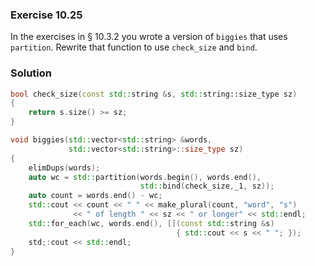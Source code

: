 ### Exercise 10.25

In the exercises in &sect; 10.3.2 you wrote a version of `biggies` that uses
`partition`. Rewrite that function to use `check_size` and `bind`.

### Solution

```cpp
bool check_size(const std::string &s, std::string::size_type sz)
{
    return s.size() >= sz;
}

void biggies(std::vector<std::string> &words,
             std::vector<std::string>::size_type sz)
{
    elimDups(words);
    auto wc = std::partition(words.begin(), words.end(), 
                             std::bind(check_size,_1, sz));
    auto count = words.end() - wc;
    std::cout << count << " " << make_plural(count, "word", "s")
              << " of length " << sz << " or longer" << std::endl;
    std::for_each(wc, words.end(), [](const std::string &s) 
                                     { std::cout << s << " "; });
    std;:cout << std::endl;
}
```
